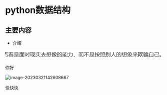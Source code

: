 # python数据结构

## 主要内容

- 介绍

![](\notes\算法与数据结构\Python数据结构\pics\image-20230321141721160.png)

你好

![image-20230321142608667](\Tale-roads\notes\算法与数据结构\Python数据结构\pics\image-20230321142608667.png)

快快快
